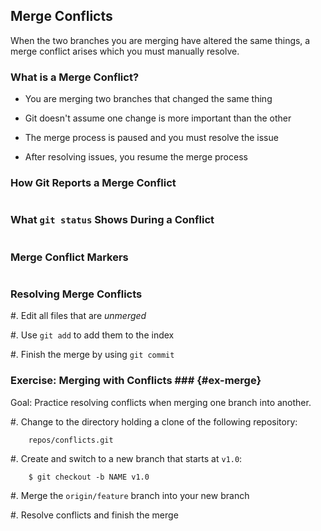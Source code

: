 Merge Conflicts
---------------

When the two branches you are merging have altered the same things, a
merge conflict arises which you must manually resolve.

### What is a Merge Conflict? ###

  * You are merging two branches that changed the same thing

  * Git doesn't assume one change is more important than the other

  * The merge process is paused and you must resolve the issue

  * After resolving issues, you resume the merge process

### How Git Reports a Merge Conflict ###

~~~ {.text insert="../../files/conflict.message"}
~~~

### What `git status` Shows During a Conflict ###

~~~ {.text insert="../../files/conflict.status"}
~~~

### Merge Conflict Markers ###

~~~ {.c insert="../../files/conflicts.c" token="main"}
~~~

### Resolving Merge Conflicts ###

  #. Edit all files that are *unmerged*

  #. Use `git add` to add them to the index

  #. Finish the merge by using `git commit`

### Exercise: Merging with Conflicts ### {#ex-merge}

<div class="notes">

Goal: Practice resolving conflicts when merging one branch into
another.

</div>

  #. Change to the directory holding a clone of the following
     repository:

        repos/conflicts.git

  #. Create and switch to a new branch that starts at `v1.0`:

        $ git checkout -b NAME v1.0

  #. Merge the `origin/feature` branch into your new branch

  #. Resolve conflicts and finish the merge
